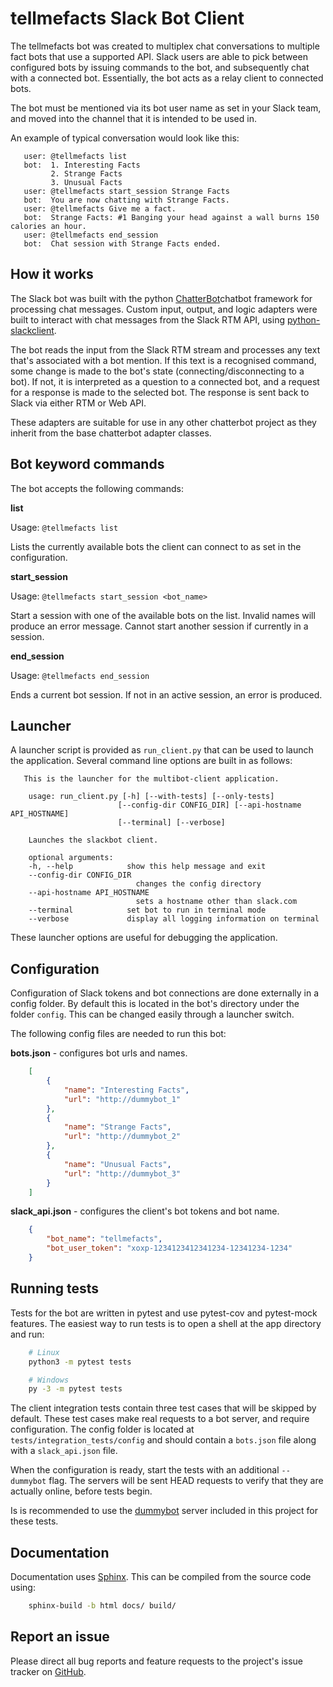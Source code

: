 # tellmefacts Slack Bot Client

The tellmefacts bot was created to multiplex chat conversations to multiple
fact bots that use a supported API. Slack users are able to pick between
configured bots by issuing commands to the bot, and subsequently chat with a
connected bot. Essentially, the bot acts as a relay client to connected bots.

The bot must be mentioned via its bot user name as set in your Slack team, and
moved into the channel that it is intended to be used in.

An example of typical conversation would look like this:

```
   user: @tellmefacts list
   bot:  1. Interesting Facts
         2. Strange Facts
         3. Unusual Facts
   user: @tellmefacts start_session Strange Facts
   bot:  You are now chatting with Strange Facts.
   user: @tellmefacts Give me a fact.
   bot:  Strange Facts: #1 Banging your head against a wall burns 150 calories an hour.
   user: @tellmefacts end_session
   bot:  Chat session with Strange Facts ended.
```

## How it works

The Slack bot was built with the python [ChatterBot](https://github.com/gunthercox/ChatterBot)chatbot framework for processing chat messages. Custom input, output, and logic
adapters were built to interact with chat messages from the Slack RTM API, using 
[python-slackclient](https://github.com/slackapi/python-slackclient).

The bot reads the input from the Slack RTM stream and processes any text that's
associated with a bot mention. If this text is a recognised command, some change
is made to the bot's state (connecting/disconnecting to a bot). If not, it is
interpreted as a question to a connected bot, and a request for a response is
made to the selected bot. The response is sent back to Slack via either RTM or
Web API.

These adapters are suitable for use in any other chatterbot project as they
inherit from the base chatterbot adapter classes.

## Bot keyword commands

The bot accepts the following commands:

**list**

Usage: `@tellmefacts list`

Lists the currently available bots the client can connect to as set in the
configuration.

**start_session**

Usage: `@tellmefacts start_session <bot_name>`

Start a session with one of the available bots on the list. Invalid names will
produce an error message. Cannot start another session if currently in a
session.

**end_session**

Usage: `@tellmefacts end_session`

Ends a current bot session. If not in an active session, an error is produced.

## Launcher

A launcher script is provided as `run_client.py` that can be used to
launch the application. Several command line options are built in as follows:

```
   This is the launcher for the multibot-client application.

    usage: run_client.py [-h] [--with-tests] [--only-tests]
                        [--config-dir CONFIG_DIR] [--api-hostname API_HOSTNAME]
                        [--terminal] [--verbose]

    Launches the slackbot client.

    optional arguments:
    -h, --help            show this help message and exit
    --config-dir CONFIG_DIR
                            changes the config directory
    --api-hostname API_HOSTNAME
                            sets a hostname other than slack.com
    --terminal            set bot to run in terminal mode
    --verbose             display all logging information on terminal
```

These launcher options are useful for debugging the application.

## Configuration

Configuration of Slack tokens and bot connections are done externally in a
config folder. By default this is located in the bot's directory under the
folder `config`. This can be changed easily through a launcher switch.

The following config files are needed to run this bot:

**bots.json** - configures bot urls and names.

```json
    [
        {
            "name": "Interesting Facts",
            "url": "http://dummybot_1"
        },
        {
            "name": "Strange Facts",
            "url": "http://dummybot_2"
        },
        {
            "name": "Unusual Facts",
            "url": "http://dummybot_3"
        }
    ]
```

**slack_api.json** - configures the client's bot tokens and bot name.

```json
    {
        "bot_name": "tellmefacts",
        "bot_user_token": "xoxp-1234123412341234-12341234-1234"
    }
```

## Running tests

Tests for the bot are written in pytest and use pytest-cov and pytest-mock
features. The easiest way to run tests is to open a shell at the app directory
and run:

```bash
    # Linux
    python3 -m pytest tests

    # Windows
    py -3 -m pytest tests
```

The client integration tests contain three test cases that will be skipped by
default. These test cases make real requests to a bot server, and require
configuration. The config folder is located at `tests/integration_tests/config`
and should contain a `bots.json` file along with a `slack_api.json` file.

When the configuration is ready, start the tests with an additional `--dummybot`
flag. The servers will be sent HEAD requests to verify that they are actually 
online, before tests begin.

Is is recommended to use the [dummybot](https://github.com/TheGuardianWolf/tellmefacts/tree/master/dummybot) server 
included in this project for these tests.

## Documentation

Documentation uses [Sphinx](http://www.sphinx-doc.org). This can be compiled
from the source code using:

```bash
    sphinx-build -b html docs/ build/
```

## Report an issue

Please direct all bug reports and feature requests to the project's issue
tracker on [GitHub](https://github.com/TheGuardianWolf/tellmefacts/issues/).
